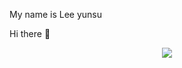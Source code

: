 My name is Lee yunsu

Hi there 👋

<p align="center">
  <img src="https://user-images.githubusercontent.com/84833757/150295112-249f76e9-2756-41f9-8580-d557bbdb9941.jpg"/>
</p>
